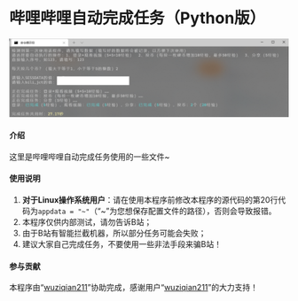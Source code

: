 # 哔哩哔哩自动完成任务（Python版）
![哔哩哔哩自动完成任务（Python版）](index.png)
#### 介绍
这里是哔哩哔哩自动完成任务使用的一些文件~

#### 使用说明
1. **对于Linux操作系统用户**：请在使用本程序前修改本程序的源代码的第20行代码为`appdata = "~"`（“~”为您想保存配置文件的路径），否则会导致报错。
2. 本程序仅供内部测试，请勿告诉B站；
3. 由于B站有智能拦截机器，所以部分任务可能会失败；
4. 建议大家自己完成任务，不要使用一些非法手段来骗B站！

#### 参与贡献
本程序由“[wuziqian211](http://gitee.com/wuziqian211)”协助完成，感谢用户“[wuziqian211](http://gitee.com/wuziqian211)”的大力支持！